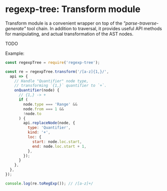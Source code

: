 # regexp-tree: Transform module

Transform module is a convenient wrapper on top of the _"parse-traverse-generate"_ tool chain. In addition to traversal, it provides useful API methods for manipulating, and actual transformation of the AST nodes.

TODO

Example:

```js
const regexpTree = require('regexp-tree');

const re = regexpTree.transform('/[a-z]{1,}/',
  api => {
    // Handle "Quantifier" node type,
    // transforming `{1,}` quantifier to `+`.
    onQuantifier(node) {
      // {1,} -> +
      if (
        node.type === 'Range' &&
        node.from === 1 &&
        !node.to
      ) {
        api.replaceNode(node, {
          type: 'Quantifier',
          kind: '+',
          loc: {
            start: node.loc.start,
            end: node.loc.start + 1,
          },
        });
      }
    },
  },
});

console.log(re.toRegExp()); // /[a-z]+/
```